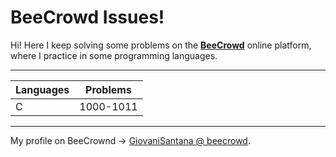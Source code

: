 # BeeCrowd Issues!

Hi! Here I keep solving some problems on the [**BeeCrowd**](judge.beecrowd.com)  online platform, where I practice in some programming languages.

---

|Languages 	|Problems 	|
|-----------|-----------|
|C			|1000-1011	|

---

My profile on BeeCrownd -> [GiovaniSantana @ beecrowd](https://judge.beecrowd.com/pt/profile/456385).